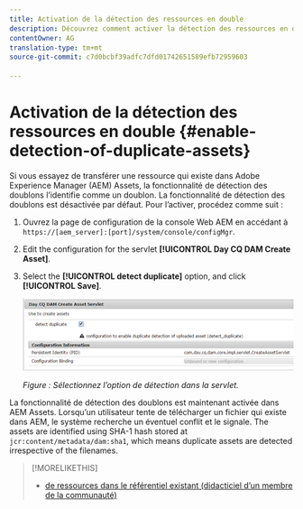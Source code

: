 ```yaml
---
title: Activation de la détection des ressources en double
description: Découvrez comment activer la détection des ressources en double dans AEM.
contentOwner: AG
translation-type: tm+mt
source-git-commit: c7d0bcbf39adfc7dfd01742651589efb72959603

---
```



# Activation de la détection des ressources en double {#enable-detection-of-duplicate-assets}

Si vous essayez de transférer une ressource qui existe dans Adobe Experience Manager (AEM) Assets, la fonctionnalité de détection des doublons l’identifie comme un doublon. La fonctionnalité de détection des doublons est désactivée par défaut. Pour l’activer, procédez comme suit :

1. Ouvrez la page de configuration de la console Web AEM en accédant à `https://[aem_server]:[port]/system/console/configMgr`.
1. Edit the configuration for the servlet **[!UICONTROL Day CQ DAM Create Asset]**.
1. Select the **[!UICONTROL detect duplicate]** option, and click **[!UICONTROL Save]**.

   ![Sélection de l’option de détection des doublons dans le servlet](assets/chlimage_1-377.png)

   *Figure : Sélectionnez l’option de détection  dans la servlet.*

La fonctionnalité de détection des doublons est maintenant activée dans AEM Assets. Lorsqu’un utilisateur tente de télécharger un fichier qui existe dans AEM, le système recherche un éventuel conflit et le signale. The assets are identified using SHA-1 hash stored at `jcr:content/metadata/dam:sha1`, which means duplicate assets are detected irrespective of the filenames.

>[!MORELIKETHIS]
>
>* [de ressources dans le référentiel existant (didacticiel d’un membre de la communauté)](https://experience-aem.blogspot.com/2019/06/aem-65-find-duplicate-assets-binaries-in-existing-repository.html)


